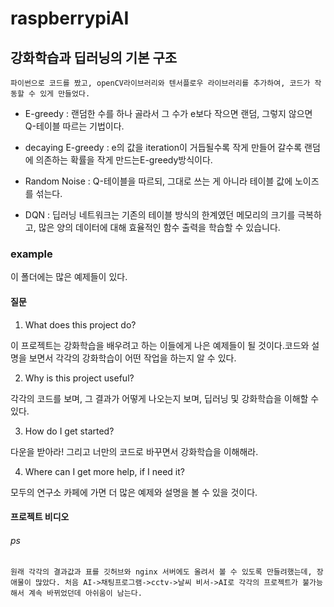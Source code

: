 # raspberrypiAI

## 강화학습과 딥러닝의 기본 구조
	파이썬으로 코드를 짰고, openCV라이브러리와 텐서플로우 라이브러리를 추가하여, 코드가 작동할 수 있게 만들었다.


* E-greedy
	: 랜덤한 수를 하나 골라서 그 수가 e보다 작으면 랜덤, 그렇지 않으면 Q-테이블 따르는 기법이다.

* decaying E-greedy
	: e의 값을 iteration이 거듭될수록 작게 만들어 갈수록 랜덤에 의존하는 확률을 작게 만드는E-greedy방식이다.

* Random Noise
	: Q-테이블을 따르되, 그대로 쓰는 게 아니라 테이블 값에 노이즈를 섞는다.

* DQN
	: 딥러닝 네트워크는 기존의 테이블 방식의 한계였던 메모리의 크기를 극복하고, 많은 양의 데이터에 대해 효율적인 함수 출력을 학습할 수 있습니다.

### example
 이 폴더에는 많은 예제들이 있다.


#### 질문
1. What does this project do?
	
이 프로젝트는 강화학습을 배우려고 하는 이들에게 나은 예제들이 될 것이다.코드와 설명을 보면서 각각의 강화학습이 어떤 작업을 하는지 알 수 있다.

2. Why is this project useful?
	
각각의 코드를 보며, 그 결과가 어떻게 나오는지 보며, 딥러닝 및 강화학습을 이해할 수 있다.

3. How do I get started?
	
다운을 받아라! 그리고 너만의 코드로 바꾸면서 강화학습을 이해해라.

4. Where can I get more help, if I need it?
	
모두의 연구소 카페에 가면 더 많은 예제와 설명을 볼 수 있을 것이다.



#### 프로젝트 비디오
	



###### ps
	원래 각각의 결과값과 표를 깃허브와 nginx 서버에도 올려서 볼 수 있도록 만들려했는데, 장애물이 많았다. 처음 AI->채팅프로그램->cctv->날씨 비서->AI로 각각의 프로젝트가 불가능해서 계속 바뀌었던데 아쉬움이 남는다.
